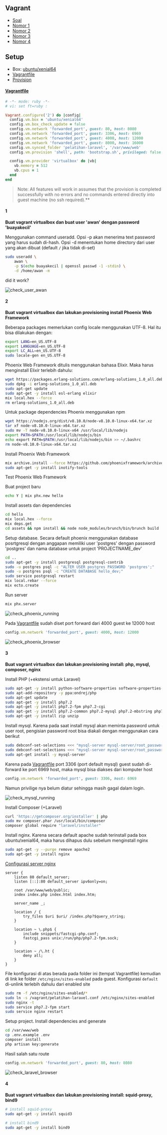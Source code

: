 ## Vagrant
- [Soal](..)
- [Nomor 1](#1)
- [Nomor 2](#2)
- [Nomor 3](#3)
- [Nomor 4](#4)

## Setup
- Box: [ubuntu/xenial64](https://app.vagrantup.com/ubuntu/boxes/xenial64)
- [Vagrantfile](#vagrantfile)
- [Provision](bootstrap.sh)

#### [Vagrantfile](Vagrantfile)
```ruby
# -*- mode: ruby -*-
# vi: set ft=ruby :

Vagrant.configure('2') do |config|
  config.vm.box = 'ubuntu/xenial64'
  config.vm.box_check_update = false
  config.vm.network 'forwarded_port', guest: 80, host: 8080
  config.vm.network 'forwarded_port', guest: 3306, host: 6969
  config.vm.network 'forwarded_port', guest: 4000, host: 12000
  config.vm.network 'forwarded_port', guest: 8000, host: 16000
  config.vm.synced_folder 'pelatihan-laravel', '/var/www/web'
  config.vm.provision 'shell', path: 'bootstrap.sh', privileged: false

  config.vm.provider 'virtualbox' do |vb|
    vb.memory = 512
    vb.cpus = 1
  end
end
```

> Note: All features will work in assumes that the provision is completed successfully with no errors and no commands entered directly into guest machine (no ssh required).**

#### 1
**Buat vagrant virtualbox dan buat user 'awan' dengan password 'buayakecil'**

Menggunakan command useradd. Opsi -p akan menerima text password yang harus sudah di-hash. Opsi -d menentukan home directory dari user yang akan dibuat (default `/` jika tidak di-set)

```sh
sudo useradd \
    awan \
    -p $(echo buayakecil | openssl passwd -1 -stdin) \
    -d /home/awan -m
```

did it work?

![check_user_awan](assets/check_user_awan.png)

#### 2
**Buat vagrant virtualbox dan lakukan provisioning install Phoenix Web Framework**

Beberapa packages memerlukan config locale menggunakan UTF-8. Hal itu bisa dilakukan dengan:

```sh
export LANG=en_US.UTF-8
export LANGUAGE=en_US.UTF-8
export LC_ALL=en_US.UTF-8
sudo locale-gen en_US.UTF-8
```
 
Phoenix Web Framework ditulis menggunakan bahasa Elixir. Maka harus menginstall Elixir terlebih dahulu:

```sh
wget https://packages.erlang-solutions.com/erlang-solutions_1.0_all.deb
sudo dpkg -i erlang-solutions_1.0_all.deb
sudo apt-get update
sudo apt-get -y install esl-erlang elixir
mix local.hex --force
rm erlang-solutions_1.0_all.deb
```

Untuk package dependencies Phoenix menggunakan npm

```sh
wget https://nodejs.org/dist/v8.10.0/node-v8.10.0-linux-x64.tar.xz
tar xf node-v8.10.0-linux-x64.tar.xz
sudo mv -T node-v8.10.0-linux-x64 /usr/local/lib/nodejs
export PATH=$PATH:/usr/local/lib/nodejs/bin
echo export PATH=$PATH:/usr/local/lib/nodejs/bin >> ~/.bashrc
rm node-v8.10.0-linux-x64.tar.xz
```

Install Phoenix Web Framework

```sh
mix archive.install --force https://github.com/phoenixframework/archives/raw/master/phx_new.ez
sudo apt-get -y install inotify-tools
```

Test Phoenix Web Framework

Buat project baru

```sh
echo Y | mix phx.new hello
```

Install assets dan dependencies

```sh
cd hello
mix local.hex --force
mix deps.get
cd assets && npm install && node node_modules/brunch/bin/brunch build
```

Setup database. Secara default phoenix menggunakan database posrtgresql dengan anggapan memiliki user 'postgres' dengan password 'postgres' dan nama database untuk project 'PROJECTNAME_dev'

```sh
cd ..
sudo apt-get -y install postgresql postgresql-contrib
sudo -u postgres psql -c "ALTER USER postgres PASSWORD 'postgres';"
sudo -u postgres psql -c "CREATE DATABASE hello_dev;"
sudo service postgresql restart
mix local.rebar --force
mix ecto.create
```

Run server

```sh
mix phx.server
```

![check_phoenix_running](assets/check_phoenix_running.png)

Pada [Vagrantfile](#vagrantfile) sudah diset port forward dari 4000 guest ke 12000 host

```ruby
config.vm.network 'forwarded_port', guest: 4000, host: 12000
```

![check_phoenix_browser](assets/check_phoenix_browser.png)

#### 3
**Buat vagrant virtualbox dan lakukan provisioning install: php, mysql, composer, nginx**

Install PHP (+ekstensi untuk Laravel)

```sh
sudo apt-get -y install python-software-properties software-properties-common
sudo apt-add-repository -y ppa:ondrej/php
sudo apt-get update
sudo apt-get -y install php7.2
sudo apt-get -y install php7.2-fpm php7.2-cgi
sudo apt-get -y install php7.2-common php7.2-mysql php7.2-mbstring php7.2-xml
sudo apt-get -y install zip unzip
```

Install mysql. Karena pada saat install mysql akan meminta password untuk user root, pengisian password root bisa diakali dengan menggunakan cara berikut

```sh
sudo debconf-set-selections <<< "mysql-server mysql-server/root_password password root"
sudo debconf-set-selections <<< "mysql-server mysql-server/root_password_again password root"
sudo apt-get install -y mysql-server
```

Karena pada [Vagrantfile](#vagrantfile) port 3306 (port default mysql) guest sudah di-forward ke port 6969 host, maka mysql bisa diakses dari komputer host

```ruby
config.vm.network 'forwarded_port', guest: 3306, host: 6969
```

Namun privilige nya belum diatur sehingga masih gagal dalam login.

![check_mysql_running](assets/check_mysql_forwarded.png)

Install Composer (+Laravel)

```sh
curl 'https://getcomposer.org/installer' | php
sudo mv composer.phar /usr/local/bin/composer
composer global require "laravel/installer"
```

Install nginx. Karena secara default apache sudah terinstall pada box ubuntu/xenial64, maka harus dihapus dulu sebelum menginstall nginx

```sh
sudo apt-get -y --purge remove apache2
sudo apt-get -y install nginx
```

[Configurasi server nginx](pelatihan-laravel.conf)

```nginx
server {
    listen 80 default_server;
    listen [::]:80 default_server ipv6only=on;

    root /var/www/web/public;
    index index.php index.html index.htm;

    server_name _;

    location / {
        try_files $uri $uri/ /index.php?$query_string;
    }

    location ~ \.php$ {
        include snippets/fastcgi-php.conf;
        fastcgi_pass unix:/run/php/php7.2-fpm.sock;
    }

    location ~ /\.ht {
        deny all;
    }
}
```

File konfigurasi di atas berada pada folder ini (tempat Vagrantfile) kemudian di link ke folder `/etc/nginx/sites-enabled` pada guest. Konfigurasi `default` di-unlink terlebih dahulu dari enabled site

```sh
sudo rm -f /etc/nginx/sites-enabled/*
sudo ln -s /vagrant/pelatihan-laravel.conf /etc/nginx/sites-enabled
sudo nginx -t
sudo service php7.2-fpm start
sudo service nginx restart
```

Setup project. Install dependencies and generate 

```sh
cd /var/www/web
cp .env.example .env
composer install
php artisan key:generate
```

Hasil salah satu route

```ruby
config.vm.network 'forwarded_port', guest: 80, host: 8080
```

![check_laravel_browser](assets/check_laravel_browser.png)

#### 4
**Buat vagrant virtualbox dan lakukan provisioning install: squid-proxy, bind9**

```sh
# install squid-proxy
sudo apt-get -y install squid3

# install bind9
sudo apt-get -y install bind9
```
